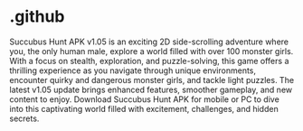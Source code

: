 # .github
Succubus Hunt APK v1.05 is an exciting 2D side-scrolling adventure where you, the only human male, explore a world filled with over 100 monster girls. With a focus on stealth, exploration, and puzzle-solving, this game offers a thrilling experience as you navigate through unique environments, encounter quirky and dangerous monster girls, and tackle light puzzles. The latest v1.05 update brings enhanced features, smoother gameplay, and new content to enjoy. Download Succubus Hunt APK for mobile or PC to dive into this captivating world filled with excitement, challenges, and hidden secrets.
